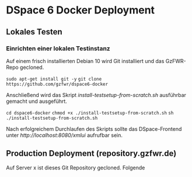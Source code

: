 # DSpace 6 Docker Deployment

## Lokales Testen

### Einrichten einer lokalen Testinstanz

Auf einem frisch installierten Debian 10 wird Git installiert und das GzFWR-Repo gecloned.

`sudo apt-get install git -y`
`git clone https://github.com/gzfwr/dspace6-docker`

Anschließend wird das Skript *install-testsetup-from-scratch.sh* ausführbar gemacht und ausgeführt.

`cd dspace6-docker`
`chmod +x ./install-testsetup-from-scratch.sh`
`sh ./install-testsetup-from-scratch.sh`


Nach erfolgreichem Durchlaufen des Skripts sollte das DSpace-Frontend unter *http://localhost:8080/xmlui* aufrufbar sein.


## Production Deployment (repository.gzfwr.de)

Auf Server x ist dieses Git Repository gecloned. Folgende
